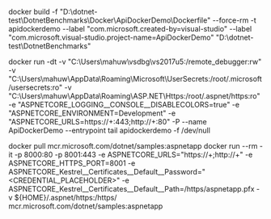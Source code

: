 ﻿docker build -f "D:\dotnet-test\DotnetBenchmarks\Docker\ApiDockerDemo\Dockerfile" --force-rm -t apidockerdemo  --label "com.microsoft.created-by=visual-studio" --label "com.microsoft.visual-studio.project-name=ApiDockerDemo" "D:\dotnet-test\DotnetBenchmarks"

docker run -dt -v "C:\Users\mahuw\vsdbg\vs2017u5:/remote_debugger:rw" -v "C:\Users\mahuw\AppData\Roaming\Microsoft\UserSecrets:/root/.microsoft/usersecrets:ro" -v "C:\Users\mahuw\AppData\Roaming\ASP.NET\Https:/root/.aspnet/https:ro" -e "ASPNETCORE_LOGGING__CONSOLE__DISABLECOLORS=true" -e "ASPNETCORE_ENVIRONMENT=Development" -e "ASPNETCORE_URLS=https://+:443;http://+:80" -P --name ApiDockerDemo --entrypoint tail apidockerdemo -f /dev/null


docker pull mcr.microsoft.com/dotnet/samples:aspnetapp
docker run --rm -it -p 8000:80 -p 8001:443 -e ASPNETCORE_URLS="https://+;http://+" -e ASPNETCORE_HTTPS_PORT=8001 -e ASPNETCORE_Kestrel__Certificates__Default__Password="<CREDENTIAL_PLACEHOLDER>" -e ASPNETCORE_Kestrel__Certificates__Default__Path=/https/aspnetapp.pfx -v ${HOME}/.aspnet/https:/https/ mcr.microsoft.com/dotnet/samples:aspnetapp

